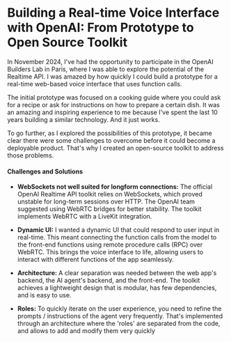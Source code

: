 # Building a Real-time Voice Interface with OpenAI: From Prototype to Open Source Toolkit

In November 2024, I've had the opportunity to participate in the OpenAI Builders Lab in Paris, where I was able to explore the potential of the Realtime API. I was amazed by how quickly I could build a prototype for a real-time web-based voice interface that uses function calls. 

The initial prototype was focused on a cooking guide where you could ask for a recipe or ask for instructions on how to prepare a certain dish. It was an amazing and inspiring experience to me because I've spent the last 10 years building a similar technology. And it just works.

To go further, as I explored the possibilities of this prototype, it became clear there were some challenges to overcome before it could become a deployable product. That's why I created an open-source toolkit to address those problems.

#### Challenges and Solutions

* **WebSockets not well suited for longform connections:** The official OpenAI Realtime API toolkit relies on WebSockets, which proved unstable for long-term sessions over HTTP.  The OpenAI team suggested using WebRTC bridges for better stability. The toolkit implements WebRTC with a LiveKit integration.

* **Dynamic UI:** I wanted a dynamic UI that could respond to user input in real-time. This meant connecting the function calls from the model to the front-end functions using remote procedure calls (RPC) over WebRTC. This brings the voice interface to life, allowing users to interact with different functions of the app seamlessly.

* **Architecture:**  A clear separation was needed between the web app's backend, the AI agent's backend, and the front-end.  The toolkit achieves a lightweight design that is modular, has few dependencies, and is easy to use.

* **Roles:** To quickly iterate on the user experience, you need to refine the prompts / instructions of the agent very frequently. That's implemented through an architecture where the 'roles' are separated from the code, and allows to add and modify them very quickly